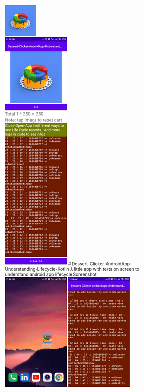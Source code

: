 <div><img src="app/src/main/res/drawable/google.png" width="100px"</img></div><img src="/screenshots/1.png" width="200px"/>
# Dessert-Clicker-AndroidApp-Understanding-Lifecycle-Kotlin
A little app with texts on screen to understand android app lifecycle
Screenshot
<div align="top">
    <img src="/screenshots/2.gif" width="200px"/>
    <img src="/screenshots/3.jpg" width="200px"/>

</div>
